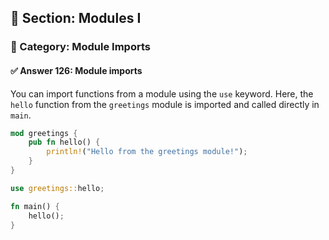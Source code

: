 ## 📘 Section: Modules I  
### 🔹 Category: Module Imports  
#### ✅ Answer 126: Module imports

You can import functions from a module using the `use` keyword. Here, the `hello` function from the `greetings` module is imported and called directly in `main`.

```rust
mod greetings {
    pub fn hello() {
        println!("Hello from the greetings module!");
    }
}

use greetings::hello;

fn main() {
    hello();
}
```
